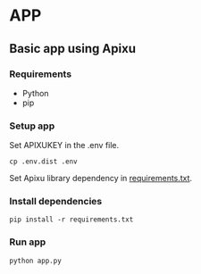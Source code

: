 # APP

## Basic app using Apixu

### Requirements
* Python
* pip

### Setup app

Set APIXUKEY in the .env file.
```
cp .env.dist .env
```

Set Apixu library dependency in [requirements.txt](./requirements.txt).

### Install dependencies
```
pip install -r requirements.txt
```

### Run app
```
python app.py
```
